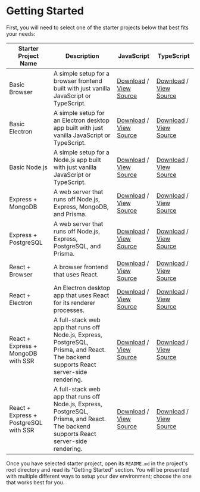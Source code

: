 # Getting Started

First, you will need to select one of the starter projects below that best fits your needs:

| Starter Project Name                  | Description                                                                                                                           | JavaScript                                                                                                                                                                                                                                            | TypeScript                                                                                                                                                                                                                                                  |
| ------------------------------------- | ------------------------------------------------------------------------------------------------------------------------------------- | ----------------------------------------------------------------------------------------------------------------------------------------------------------------------------------------------------------------------------------------------------- | ----------------------------------------------------------------------------------------------------------------------------------------------------------------------------------------------------------------------------------------------------------- |
| Basic Browser                         | A simple setup for a browser frontend built with just vanilla JavaScript or TypeScript.                                               | [Download](https://github.com/mattlean/lean-js-app-starter/releases/download/v1.0.0-rc/ljas-basic-browser_1-0-0.zip) / [View Source](https://github.com/mattlean/lean-js-app-starter/tree/v1.0.0-rc/starters/basic-browser)                           | [Download](https://github.com/mattlean/lean-js-app-starter/releases/download/v1.0.0-rc/ljas-basic-browser-ts_1-0-0.zip) / [View Source](https://github.com/mattlean/lean-js-app-starter/tree/v1.0.0-rc/starters/basic-browser-ts)                           |
| Basic Electron                        | A simple setup for an Electron desktop app built with just vanilla JavaScript or TypeScript.                                          | [Download](https://github.com/mattlean/lean-js-app-starter/releases/download/v1.0.0-rc/ljas-basic-electron_1-0-0.zip) / [View Source](https://github.com/mattlean/lean-js-app-starter/tree/v1.0.0-rc/starters/basic-electron)                         | [Download](https://github.com/mattlean/lean-js-app-starter/releases/download/v1.0.0-rc/ljas-basic-electron-ts_1-0-0.zip) / [View Source](https://github.com/mattlean/lean-js-app-starter/tree/v1.0.0-rc/starters/basic-electron-ts)                         |
| Basic Node.js                         | A simple setup for a Node.js app built with just vanilla JavaScript or TypeScript.                                                    | [Download](https://github.com/mattlean/lean-js-app-starter/releases/download/v1.0.0-rc/ljas-basic-node_1-0-0.zip) / [View Source](https://github.com/mattlean/lean-js-app-starter/tree/v1.0.0-rc/starters/basic-node)                                 | [Download](https://github.com/mattlean/lean-js-app-starter/releases/download/v1.0.0-rc/ljas-basic-node-ts_1-0-0.zip) / [View Source](https://github.com/mattlean/lean-js-app-starter/tree/v1.0.0-rc/starters/basic-node-ts)                                 |
| Express + MongoDB                     | A web server that runs off Node.js, Express, MongoDB, and Prisma.                                                                     | [Download](https://github.com/mattlean/lean-js-app-starter/releases/download/v1.0.0-rc/ljas-express-mongo_1-0-0.zip) / [View Source](https://github.com/mattlean/lean-js-app-starter/tree/v1.0.0-rc/starters/express-mongo)                           | [Download](https://github.com/mattlean/lean-js-app-starter/releases/download/v1.0.0-rc/ljas-express-mongo-ts_1-0-0.zip) / [View Source](https://github.com/mattlean/lean-js-app-starter/tree/v1.0.0-rc/starters/express-mongo-ts)                           |
| Express + PostgreSQL                  | A web server that runs off Node.js, Express, PostgreSQL, and Prisma.                                                                  | [Download](https://github.com/mattlean/lean-js-app-starter/releases/download/v1.0.0-rc/ljas-express-postgres_1-0-0.zip) / [View Source](https://github.com/mattlean/lean-js-app-starter/tree/v1.0.0-rc/starters/express-postgres)                     | [Download](https://github.com/mattlean/lean-js-app-starter/releases/download/v1.0.0-rc/ljas-express-postgres-ts_1-0-0.zip) / [View Source](https://github.com/mattlean/lean-js-app-starter/tree/v1.0.0-rc/starters/express-postgres-ts)                     |
| React + Browser                       | A browser frontend that uses React.                                                                                                   | [Download](https://github.com/mattlean/lean-js-app-starter/releases/download/v1.0.0-rc/ljas-react-browser_1-0-0.zip) / [View Source](https://github.com/mattlean/lean-js-app-starter/tree/v1.0.0-rc/starters/react-browser)                           | [Download](https://github.com/mattlean/lean-js-app-starter/releases/download/v1.0.0-rc/ljas-react-browser-ts_1-0-0.zip) / [View Source](https://github.com/mattlean/lean-js-app-starter/tree/v1.0.0-rc/starters/react-browser-ts)                           |
| React + Electron                      | An Electron desktop app that uses React for its renderer processes.                                                                   | [Download](https://github.com/mattlean/lean-js-app-starter/releases/download/v1.0.0-rc/ljas-react-electron_1-0-0.zip) / [View Source](https://github.com/mattlean/lean-js-app-starter/tree/v1.0.0-rc/starters/react-electron)                         | [Download](https://github.com/mattlean/lean-js-app-starter/releases/download/v1.0.0-rc/ljas-react-electron-ts_1-0-0.zip) / [View Source](https://github.com/mattlean/lean-js-app-starter/tree/v1.0.0-rc/starters/react-electron-ts)                         |
| React + Express + MongoDB with SSR    | A full-stack web app that runs off Node.js, Express, PostgreSQL, Prisma, and React. The backend supports React server-side rendering. | [Download](https://github.com/mattlean/lean-js-app-starter/releases/download/v1.0.0-rc/ljas-react-express-mongo-ssr_1-0-0.zip) / [View Source](https://github.com/mattlean/lean-js-app-starter/tree/v1.0.0-rc/starters/react-express-mongo-ssr)       | [Download](https://github.com/mattlean/lean-js-app-starter/releases/download/v1.0.0-rc/ljas-react-express-mongo-ssr-ts_1-0-0.zip) / [View Source](https://github.com/mattlean/lean-js-app-starter/tree/v1.0.0-rc/starters/react-express-mongo-ssr-ts)       |
| React + Express + PostgreSQL with SSR | A full-stack web app that runs off Node.js, Express, PostgreSQL, Prisma, and React. The backend supports React server-side rendering. | [Download](https://github.com/mattlean/lean-js-app-starter/releases/download/v1.0.0-rc/ljas-react-express-postgres-ssr_1-0-0.zip) / [View Source](https://github.com/mattlean/lean-js-app-starter/tree/v1.0.0-rc/starters/react-express-postgres-ssr) | [Download](https://github.com/mattlean/lean-js-app-starter/releases/download/v1.0.0-rc/ljas-react-express-postgres-ssr-ts_1-0-0.zip) / [View Source](https://github.com/mattlean/lean-js-app-starter/tree/v1.0.0-rc/starters/react-express-postgres-ssr-ts) |

Once you have selected starter project, open its `README.md` in the project's root directory and read its "Getting Started" section. You will be presented with multiple different ways to setup your dev environment; choose the one that works best for you.
